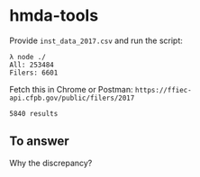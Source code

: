 # hmda-tools

Provide `inst_data_2017.csv` and run the script:

```
λ node ./
All: 253484
Filers: 6601
```

Fetch this in Chrome or Postman: `https://ffiec-api.cfpb.gov/public/filers/2017`

```
5840 results
```

## To answer

Why the discrepancy?